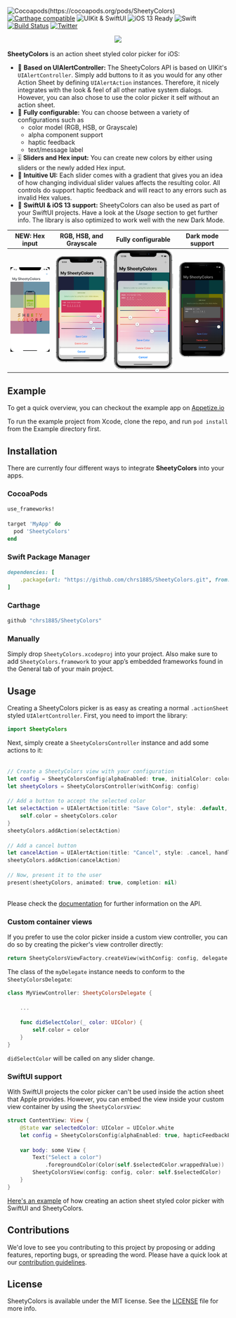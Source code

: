 ![Cocoapods(https://cocoapods.org/pods/SheetyColors)](https://img.shields.io/cocoapods/v/SheetyColors.svg)
[![Carthage compatible](https://img.shields.io/badge/carthage-compatible-4BC51D.svg)](https://github.com/Carthage/Carthage)
![UIKit & SwiftUI](https://img.shields.io/badge/iOS-UIKit%20%26%20SwiftUI-yellow)
![iOS 13 Ready](https://img.shields.io/badge/iOS%2013-Ready-blueviolet)
![Swift](https://img.shields.io/badge/swift-5.0-red.svg)
[![Build Status](https://app.bitrise.io/app/e955e72e7da4b8c0/status.svg?token=wOm6zBpCFw7ZeP8gJdDE_A&branch=develop)](https://app.bitrise.io/app/e955e72e7da4b8c0)
[![Twitter](https://img.shields.io/badge/twitter-%40chr__wendt-58a1f2.svg)](https://twitter.com/chr_wendt)

<p align="center">
  <img src="./Documentation/sheetycolors.png" width="400">
</p>

**SheetyColors** is an action sheet styled color picker for iOS:

- 📱 **Based on UIAlertController:** The SheetyColors API is based on UIKit's `UIAlertController`. Simply add buttons to it as you would for any other Action Sheet by defining `UIAlertAction` instances. Therefore, it nicely integrates with the look & feel of all other native system dialogs. However, you can also chose to use the color picker it self without an action sheet.
- 🎨 **Fully configurable:** You can choose between a variety of configurations such as 
	- color model (RGB, HSB, or Grayscale)
	- alpha component support
	- haptic feedback
	- text/message label
- 🎚️ **Sliders and Hex input:** You can create new colors by either using sliders or the newly added Hex input.
- 👶 **Intuitive UI:** Each slider comes with a gradient that gives you an idea of how changing individual slider values affects the resulting color. All controls do support haptic feedback and will react to any errors such as invalid Hex values.
- 🍏 **SwiftUI & iOS 13 support:** SheetyColors can also be used as part of your SwiftUI projects. Have a look at the *Usage* section to get further info. The library is also optimized to work well with the new Dark Mode.

| NEW: Hex input |RGB, HSB, and Grayscale|Fully configurable|Dark mode support|
| :-: | :-: | :-: | :-: |
|![Color picker supporting RGB, HSB, and Grayscale][hex_input]|![Color picker supporting RGB, HSB, and Grayscale][minimum_config]|![Fully configurable][fully_configurable]|![Dark mode support][dark_mode]|

[hex_input]: ./Documentation/hex_input.gif "New Hex input field"
[minimum_config]: ./Documentation/demo_minimum_configuration.png "Color picker supporting RGB, HSB, and Grayscale"
[fully_configurable]: ./Documentation/demo_customizable.png "Fully configurable"
[dark_mode]: ./Documentation/demo_dark_mode.png "Dark mode support"

## Example
To get a quick overview, you can checkout the example app on [Appetize.io](https://appetize.io/embed/gggkv26ep4xn6819f181ffqxpw?device=iphonex&scale=75&autoplay=false&orientation=portrait&deviceColor=black)

To run the example project from Xcode, clone the repo, and run `pod install` from the Example directory first.

## Installation

There are currently four different ways to integrate **SheetyColors** into your apps.

### CocoaPods

```ruby
use_frameworks!

target 'MyApp' do
  pod 'SheetyColors'
end
```

### Swift Package Manager

```ruby
dependencies: [
    .package(url: "https://github.com/chrs1885/SheetyColors.git", from: "1.2.1")
]
```

### Carthage

```ruby
github "chrs1885/SheetyColors"
```

### Manually

Simply drop `SheetyColors.xcodeproj` into your project. Also make sure to add
`SheetyColors.framework` to your app’s embedded frameworks found in the General tab of your main project.

## Usage

Creating a SheetyColors picker is as easy as creating a normal `.actionSheet` styled `UIAlertController`. First, you need to import the library:

```swift
import SheetyColors
```

Next, simply create a `SheetyColorsController` instance and add some actions to it:

```swift

// Create a SheetyColors view with your configuration
let config = SheetyColorsConfig(alphaEnabled: true, initialColor: color, hapticFeedbackEnabled: true, title: "Create a color", type: .rgb)
let sheetyColors = SheetyColorsController(withConfig: config)

// Add a button to accept the selected color
let selectAction = UIAlertAction(title: "Save Color", style: .default, handler: { _ in
	self.color = sheetyColors.color
}
sheetyColors.addAction(selectAction)

// Add a cancel button
let cancelAction = UIAlertAction(title: "Cancel", style: .cancel, handler: nil)
sheetyColors.addAction(cancelAction)

// Now, present it to the user
present(sheetyColors, animated: true, completion: nil)
        
```

Please check the [documentation](./Documentation/Reference/README.md) for further information on the API.

### Custom container views
If you prefer to use the color picker inside a custom view controller, you can do so by creating the picker's view controller directly:

```swift
return SheetyColorsViewFactory.createView(withConfig: config, delegate: myDelegate)

```

The class of the `myDelegate` instance needs to conform to the `SheetyColorsDelegate`:

```swift
class MyViewController: SheetyColorsDelegate {

	...
	
	func didSelectColor(_ color: UIColor) {
	    self.color = color
	}
}
```

`didSelectColor` will be called on any slider change.

### SwiftUI support
With SwiftUI projects the color picker can't be used inside the action sheet that Apple provides. However, you can embed the view inside your custom view container by using the `SheetyColorsView`:

```swift
struct ContentView: View {
	@State var selectedColor: UIColor = UIColor.white
	let config = SheetyColorsConfig(alphaEnabled: true, hapticFeedbackEnabled: true, initialColor: UIColor.red, type: .rgb)

	var body: some View {
		Text("Select a color")
			.foregroundColor(Color(self.$selectedColor.wrappedValue))
		SheetyColorsView(config: config, color: self.$selectedColor)
	}
}
```

[Here's an example](https://gist.github.com/chrs1885/d3b9310f92a247b1ad6e022896596401) of how creating an action sheet styled color picker with SwiftUI and SheetyColors.

## Contributions

We'd love to see you contributing to this project by proposing or adding features, reporting bugs, or spreading the word. Please have a quick look at our [contribution guidelines](./.github/CONTRIBUTING.md).

## License

SheetyColors is available under the MIT license. See the [LICENSE](LICENSE) file for more info.
